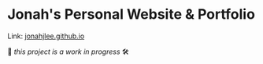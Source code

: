 # Jonah's Personal Website &amp; Portfolio
Link: [jonahjlee.github.io](jonahjlee.github.io)

🚧 _this project is a work in progress_ 🛠️
